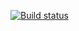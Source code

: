 [![Build status](https://ci.appveyor.com/api/projects/status/3levu98qf0jue057?svg=true)](https://ci.appveyor.com/project/fat0n/net-auto3)
